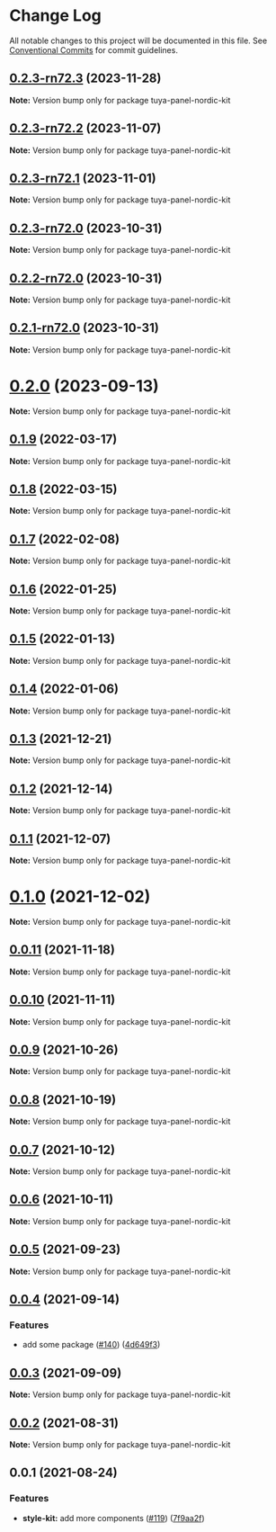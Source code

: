 # Change Log

All notable changes to this project will be documented in this file.
See [Conventional Commits](https://conventionalcommits.org) for commit guidelines.

## [0.2.3-rn72.3](https://github.com/tuya/tuya-panel-kit/compare/tuya-panel-nordic-kit@0.2.3-rn72.2...tuya-panel-nordic-kit@0.2.3-rn72.3) (2023-11-28)

**Note:** Version bump only for package tuya-panel-nordic-kit





## [0.2.3-rn72.2](https://github.com/tuya/tuya-panel-kit/compare/tuya-panel-nordic-kit@0.2.3-rn72.1...tuya-panel-nordic-kit@0.2.3-rn72.2) (2023-11-07)

**Note:** Version bump only for package tuya-panel-nordic-kit





## [0.2.3-rn72.1](https://github.com/tuya/tuya-panel-kit/compare/tuya-panel-nordic-kit@0.2.3-rn72.0...tuya-panel-nordic-kit@0.2.3-rn72.1) (2023-11-01)

**Note:** Version bump only for package tuya-panel-nordic-kit





## [0.2.3-rn72.0](https://github.com/tuya/tuya-panel-kit/compare/tuya-panel-nordic-kit@0.2.2-rn72.0...tuya-panel-nordic-kit@0.2.3-rn72.0) (2023-10-31)

**Note:** Version bump only for package tuya-panel-nordic-kit





## [0.2.2-rn72.0](https://github.com/tuya/tuya-panel-kit/compare/tuya-panel-nordic-kit@0.2.1-rn72.0...tuya-panel-nordic-kit@0.2.2-rn72.0) (2023-10-31)

**Note:** Version bump only for package tuya-panel-nordic-kit





## [0.2.1-rn72.0](https://github.com/tuya/tuya-panel-kit/compare/tuya-panel-nordic-kit@0.2.0...tuya-panel-nordic-kit@0.2.1-rn72.0) (2023-10-31)

**Note:** Version bump only for package tuya-panel-nordic-kit





# [0.2.0](https://github.com/tuya/tuya-panel-kit/compare/tuya-panel-nordic-kit@0.1.9...tuya-panel-nordic-kit@0.2.0) (2023-09-13)

**Note:** Version bump only for package tuya-panel-nordic-kit





## [0.1.9](https://github.com/tuya/tuya-panel-kit/compare/tuya-panel-nordic-kit@0.1.8...tuya-panel-nordic-kit@0.1.9) (2022-03-17)

**Note:** Version bump only for package tuya-panel-nordic-kit





## [0.1.8](https://github.com/tuya/tuya-panel-kit/compare/tuya-panel-nordic-kit@0.1.7...tuya-panel-nordic-kit@0.1.8) (2022-03-15)

**Note:** Version bump only for package tuya-panel-nordic-kit





## [0.1.7](https://github.com/tuya/tuya-panel-kit/compare/tuya-panel-nordic-kit@0.1.6...tuya-panel-nordic-kit@0.1.7) (2022-02-08)

**Note:** Version bump only for package tuya-panel-nordic-kit





## [0.1.6](https://github.com/tuya/tuya-panel-kit/compare/tuya-panel-nordic-kit@0.1.5...tuya-panel-nordic-kit@0.1.6) (2022-01-25)

**Note:** Version bump only for package tuya-panel-nordic-kit





## [0.1.5](https://github.com/tuya/tuya-panel-kit/compare/tuya-panel-nordic-kit@0.1.4...tuya-panel-nordic-kit@0.1.5) (2022-01-13)

**Note:** Version bump only for package tuya-panel-nordic-kit





## [0.1.4](https://github.com/tuya/tuya-panel-kit/compare/tuya-panel-nordic-kit@0.1.3...tuya-panel-nordic-kit@0.1.4) (2022-01-06)

**Note:** Version bump only for package tuya-panel-nordic-kit





## [0.1.3](https://github.com/tuya/tuya-panel-kit/compare/tuya-panel-nordic-kit@0.1.2...tuya-panel-nordic-kit@0.1.3) (2021-12-21)

**Note:** Version bump only for package tuya-panel-nordic-kit





## [0.1.2](https://github.com/tuya/tuya-panel-kit/compare/tuya-panel-nordic-kit@0.1.1...tuya-panel-nordic-kit@0.1.2) (2021-12-14)

**Note:** Version bump only for package tuya-panel-nordic-kit





## [0.1.1](https://github.com/tuya/tuya-panel-kit/compare/tuya-panel-nordic-kit@0.0.11...tuya-panel-nordic-kit@0.1.1) (2021-12-07)

**Note:** Version bump only for package tuya-panel-nordic-kit





# [0.1.0](https://github.com/tuya/tuya-panel-kit/compare/tuya-panel-nordic-kit@0.0.11...tuya-panel-nordic-kit@0.1.0) (2021-12-02)

**Note:** Version bump only for package tuya-panel-nordic-kit





## [0.0.11](https://github.com/tuya/tuya-panel-kit/compare/tuya-panel-nordic-kit@0.0.10...tuya-panel-nordic-kit@0.0.11) (2021-11-18)

**Note:** Version bump only for package tuya-panel-nordic-kit





## [0.0.10](https://github.com/tuya/tuya-panel-kit/compare/tuya-panel-nordic-kit@0.0.9...tuya-panel-nordic-kit@0.0.10) (2021-11-11)

**Note:** Version bump only for package tuya-panel-nordic-kit





## [0.0.9](https://github.com/tuya/tuya-panel-kit/compare/tuya-panel-nordic-kit@0.0.8...tuya-panel-nordic-kit@0.0.9) (2021-10-26)

**Note:** Version bump only for package tuya-panel-nordic-kit





## [0.0.8](https://github.com/tuya/tuya-panel-kit/compare/tuya-panel-nordic-kit@0.0.6...tuya-panel-nordic-kit@0.0.8) (2021-10-19)

**Note:** Version bump only for package tuya-panel-nordic-kit





## [0.0.7](https://github.com/tuya/tuya-panel-kit/compare/tuya-panel-nordic-kit@0.0.6...tuya-panel-nordic-kit@0.0.7) (2021-10-12)

**Note:** Version bump only for package tuya-panel-nordic-kit





## [0.0.6](https://github.com/tuya/tuya-panel-kit/compare/tuya-panel-nordic-kit@0.0.5...tuya-panel-nordic-kit@0.0.6) (2021-10-11)

**Note:** Version bump only for package tuya-panel-nordic-kit





## [0.0.5](https://github.com/tuya/tuya-panel-kit/compare/tuya-panel-nordic-kit@0.0.4...tuya-panel-nordic-kit@0.0.5) (2021-09-23)

**Note:** Version bump only for package tuya-panel-nordic-kit





## [0.0.4](https://github.com/tuya/tuya-panel-kit/compare/tuya-panel-nordic-kit@0.0.3...tuya-panel-nordic-kit@0.0.4) (2021-09-14)


### Features

* add some package ([#140](https://github.com/tuya/tuya-panel-kit/issues/140)) ([4d649f3](https://github.com/tuya/tuya-panel-kit/commit/4d649f3020ac96bc9aa16c0d27f925b13244317c))





## [0.0.3](https://github.com/tuya/tuya-panel-kit/compare/tuya-panel-nordic-kit@0.0.2...tuya-panel-nordic-kit@0.0.3) (2021-09-09)

**Note:** Version bump only for package tuya-panel-nordic-kit





## [0.0.2](https://github.com/tuya/tuya-panel-kit/compare/tuya-panel-nordic-kit@0.0.1...tuya-panel-nordic-kit@0.0.2) (2021-08-31)

**Note:** Version bump only for package tuya-panel-nordic-kit





## 0.0.1 (2021-08-24)


### Features

* **style-kit:** add more components ([#119](https://github.com/tuya/tuya-panel-kit/issues/119)) ([7f9aa2f](https://github.com/tuya/tuya-panel-kit/commit/7f9aa2fecf01c73760eeb88fcc09703ccef3afca))
